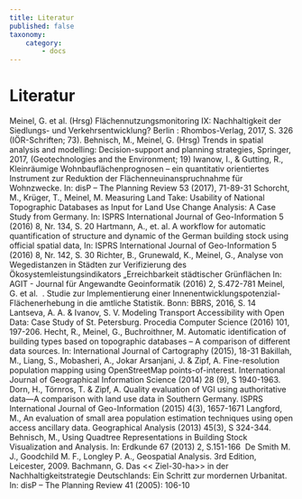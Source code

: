 ```yaml
---
title: Literatur
published: false
taxonomy:
    category:
        - docs
---
```


# Literatur

Meinel, G. et al. (Hrsg) Flächennutzungsmonitoring IX: Nachhaltigkeit der Siedlungs- und Verkehrsentwicklung? Berlin : Rhombos-Verlag, 2017, S. 326 (IÖR-Schriften; 73). 
Behnisch, M., Meinel, G. (Hrsg) Trends in spatial analysis and modelling: Decision-support and planning strategies, Springer, 2017, (Geotechnologies and the Environment; 19)
Iwanow, I., & Gutting, R., Kleinräumige Wohnbauflächenprognosen – ein quantitativ orientiertes Instrument zur Reduktion der Flächenneuinanspruchnahme für Wohnzwecke. In: disP – The Planning Review 53 (2017), 71-89-31
Schorcht, M., Krüger, T., Meinel, M. Measuring Land Take: Usability of National Topographic Databases as Input for Land Use Change Analysis: A Case Study from Germany. In: ISPRS International Journal of Geo-Information 5 (2016) 8, Nr. 134, S. 20 
Hartmann, A., et. al. A workflow for automatic quantification of structure and dynamic of the German building stock using official spatial data, In: ISPRS International Journal of Geo-Information 5 (2016) 8, Nr. 142, S. 30 
Richter, B., Grunewald, K., Meinel, G., Analyse von Wegedistanzen in Städten zur Verifizierung des Ökosystemleistungsindikators „Erreichbarkeit städtischer Grünflächen In: AGIT - Journal für Angewandte Geoinformatik (2016) 2, S.472-781
Meinel, G. et al.  . Studie zur Implementierung einer Innenentwicklungspotenzial-Flächenerhebung in die amtliche Statistik. Bonn: BBRS, 2016, S. 14
Lantseva, A. A. & Ivanov, S. V. Modeling Transport Accessibility with Open Data: Case Study of St. Petersburg. Procedia Computer Science (2016) 101, 197-206.
Hecht, R., Meinel, G., Buchroithner, M. Automatic identification of building types based on topographic databases – A comparison of different data sources. In: International Journal of Cartography (2015), 18-31
Bakillah, M., Liang, S., Mobasheri, A., Jokar Arsanjani, J. & Zipf, A. Fine-resolution population mapping using OpenStreetMap points-of-interest. International Journal of Geographical Information Science (2014) 28 (9), S 1940-1963.
Dorn, H., Törnros, T. & Zipf, A. Quality evaluation of VGI using authoritative data—A comparison with land use data in Southern Germany. ISPRS International Journal of Geo-Information (2015) 4(3), 1657-1671
Langford, M., An evaluation of small area population estimation techniques using open access ancillary data. Geographical Analysis (2013) 45(3), S 324-344.
Behnisch, M., Using Quadtree Representations in Building Stock Visualization and Analysis. In: Erdkunde 67 (2013) 2, S.151-166 
De Smith M. J., Goodchild M. F., Longley P. A., Geospatial Analysis. 3rd Edition, Leicester, 2009.
Bachmann, G. Das << Ziel-30-ha>> in der Nachhaltigkeitstrategie Deutschlands: Ein Schritt zur mordernen Urbanitat. In: disP – The Planning Review 41 (2005): 106-10
